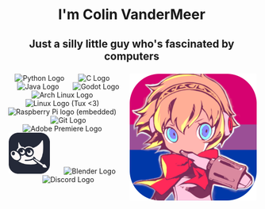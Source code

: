 <h1 align="center">I'm Colin VanderMeer</h1>

###

<h3 style="font-size: 1.5em" align="center">Just a silly little guy who's fascinated by computers</h3>

###

<img align="right" height="256" src="https://raw.githubusercontent.com/ColinVanderMeer/ColinVanderMeer/main/githubAigis.png"  />

###

<div align="center">
  <img src="https://skillicons.dev/icons?i=py" height="83" alt="Python Logo"  />
  <img width="20" />
  <img src="https://skillicons.dev/icons?i=c" height="83" alt="C Logo"  />
  <img width="20" />
  <img src="https://skillicons.dev/icons?i=java" height="83" alt="Java Logo"  />
  <img width="20" />
  <img src="https://skillicons.dev/icons?i=godot" height="83" alt="Godot Logo"  />
</div>
<div align="center">
  <img src="https://skillicons.dev/icons?i=arch" height="83" alt="Arch Linux Logo"  />
  <img width="20" />
  <img src="https://skillicons.dev/icons?i=linux" height="83" alt="Linux Logo (Tux <3)"  />
  <img width="20" />
  <img src="https://skillicons.dev/icons?i=raspberrypi" height="83" alt="Raspberry Pi logo (embedded)""  />
  <img width="20" />
  <img src="https://skillicons.dev/icons?i=git" height="83" alt="Git Logo"  />
</div>
<div align="center">
  <img src="https://skillicons.dev/icons?i=pr" height="83" alt="Adobe Premiere Logo"  />
  <img width="20" />
  <img src="https://raw.githubusercontent.com/ColinVanderMeer/ColinVanderMeer/main/GimpIcon.png" height="83" alt="Gimp Logo"  />
  <img width="20" />
  <img src="https://skillicons.dev/icons?i=blender" height="83" alt="Blender Logo"  />
  <img width="20" />
  <img src="https://skillicons.dev/icons?i=discord" height="83" alt="Discord Logo"  />
</div>
